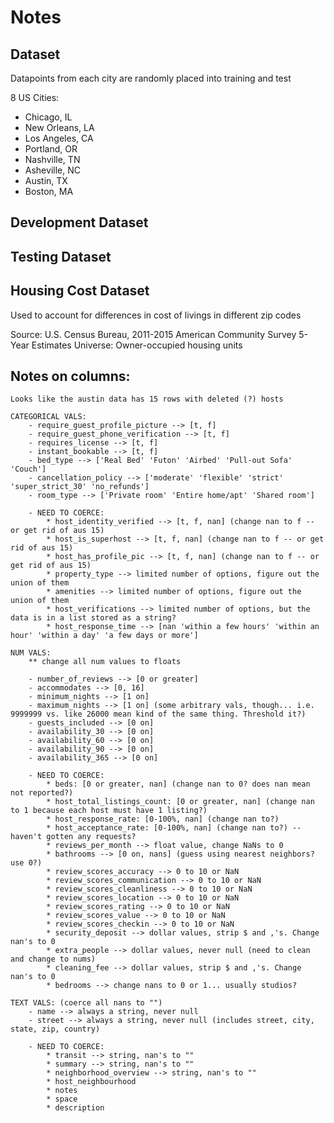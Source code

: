 # Notes

## Dataset
Datapoints from each city are randomly placed into training and test

8 US Cities:

  - Chicago, IL
  - New Orleans, LA
  - Los Angeles, CA
  - Portland, OR
  - Nashville, TN
  - Asheville, NC
  - Austin, TX
  - Boston, MA

## Development Dataset

## Testing Dataset

## Housing Cost Dataset
Used to account for differences in cost of livings in different zip codes

Source: U.S. Census Bureau, 2011-2015 American Community Survey 5-Year Estimates
Universe: Owner-occupied housing units

## Notes on columns:

	Looks like the austin data has 15 rows with deleted (?) hosts

    CATEGORICAL VALS:
        - require_guest_profile_picture --> [t, f]
        - require_guest_phone_verification --> [t, f]
        - requires_license --> [t, f]
        - instant_bookable --> [t, f]
        - bed_type --> ['Real Bed' 'Futon' 'Airbed' 'Pull-out Sofa' 'Couch']
        - cancellation_policy --> ['moderate' 'flexible' 'strict' 'super_strict_30' 'no_refunds']
        - room_type --> ['Private room' 'Entire home/apt' 'Shared room']

        - NEED TO COERCE:
            * host_identity_verified --> [t, f, nan] (change nan to f -- or get rid of aus 15)
            * host_is_superhost --> [t, f, nan] (change nan to f -- or get rid of aus 15)
            * host_has_profile_pic --> [t, f, nan] (change nan to f -- or get rid of aus 15)
            * property_type --> limited number of options, figure out the union of them
            * amenities --> limited number of options, figure out the union of them
            * host_verifications --> limited number of options, but the data is in a list stored as a string?
            * host_response_time --> [nan 'within a few hours' 'within an hour' 'within a day' 'a few days or more']

    NUM VALS:
        ** change all num values to floats

        - number_of_reviews --> [0 or greater]
        - accommodates --> [0, 16]
        - minimum_nights --> [1 on]
        - maximum_nights --> [1 on] (some arbitrary vals, though... i.e. 9999999 vs. like 26000 mean kind of the same thing. Threshold it?)
        - guests_included --> [0 on]
        - availability_30 --> [0 on]
        - availability_60 --> [0 on]
        - availability_90 --> [0 on]
        - availability_365 --> [0 on]

        - NEED TO COERCE:
            * beds: [0 or greater, nan] (change nan to 0? does nan mean not reported?)
            * host_total_listings_count: [0 or greater, nan] (change nan to 1 because each host must have 1 listing?)
            * host_response_rate: [0-100%, nan] (change nan to?)
            * host_acceptance_rate: [0-100%, nan] (change nan to?) -- haven't gotten any requests?
            * reviews_per_month --> float value, change NaNs to 0
            * bathrooms --> [0 on, nans] (guess using nearest neighbors? use 0?)
            * review_scores_accuracy --> 0 to 10 or NaN
            * review_scores_communication --> 0 to 10 or NaN
            * review_scores_cleanliness --> 0 to 10 or NaN
            * review_scores_location --> 0 to 10 or NaN
            * review_scores_rating --> 0 to 10 or NaN
            * review_scores_value --> 0 to 10 or NaN
            * review_scores_checkin --> 0 to 10 or NaN
            * security_deposit --> dollar values, strip $ and ,'s. Change nan's to 0
            * extra_people --> dollar values, never null (need to clean and change to nums)
            * cleaning_fee --> dollar values, strip $ and ,'s. Change nan's to 0
            * bedrooms --> change nans to 0 or 1... usually studios?

    TEXT VALS: (coerce all nans to "")
        - name --> always a string, never null
        - street --> always a string, never null (includes street, city, state, zip, country)

        - NEED TO COERCE:
            * transit --> string, nan's to ""
            * summary --> string, nan's to ""
            * neighborhood_overview --> string, nan's to ""
            * host_neighbourhood
            * notes
            * space
            * description
